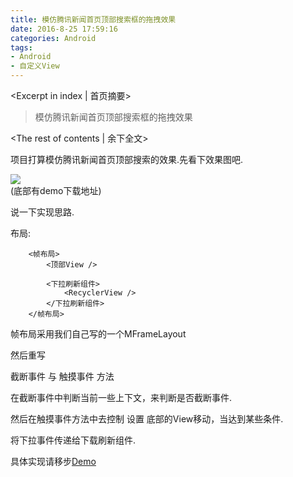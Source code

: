 ```yaml
---
title: 模仿腾讯新闻首页顶部搜索框的拖拽效果
date: 2016-8-25 17:59:16
categories: Android
tags:
- Android
- 自定义View
---
```

<Excerpt in index | 首页摘要> 
> 模仿腾讯新闻首页顶部搜索框的拖拽效果
>
<!-- more -->
<The rest of contents | 余下全文>  
  
项目打算模仿腾讯新闻首页顶部搜索的效果.先看下效果图吧.  
  
![](http://www.gloomyer.com/img/img/tencentnewstopanimation.gif)  
(底部有demo下载地址)
  
说一下实现思路.  
  
布局:  
```
	<帧布局>
		<顶部View />
		
		<下拉刷新组件>
			<RecyclerView />
		</下拉刷新组件>
	</帧布局>  
```
帧布局采用我们自己写的一个MFrameLayout  
  
然后重写  

截断事件 与 触摸事件 方法  
  
在截断事件中判断当前一些上下文，来判断是否截断事件.  
  
然后在触摸事件方法中去控制 设置 底部的View移动，当达到某些条件.  
  
将下拉事件传递给下载刷新组件.  
  
具体实现请移步[Demo](https://github.com/Gloomyer/DragTopDemo)